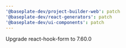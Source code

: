 ```yaml
---
'@baseplate-dev/project-builder-web': patch
'@baseplate-dev/react-generators': patch
'@baseplate-dev/ui-components': patch
---
```


Upgrade react-hook-form to 7.60.0
